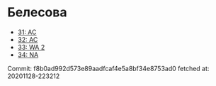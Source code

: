 # Белесова
- [31: AC](31.md)
- [32: AC](32.md)
- [33: WA 2](33.md)
- [34: NA](34.md)

Commit: f8b0ad992d573e89aadfcaf4e5a8bf34e8753ad0
 fetched at: 20201128-223212
